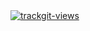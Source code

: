 
<a href="https://trackgit.com">
<img src="https://us-central1-trackgit-analytics.cloudfunctions.net/token/ping/lgm1eq1r9qicn8u1zalg" alt="trackgit-views" />
</a>

